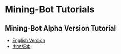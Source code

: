 # Mining-Bot Tutorials

## Mining-Bot Alpha Version Tutorial

- [English Version](Mining-Bot-Alpha-Version/README.md)
- [中文版本](Mining-Bot-Alpha-Version/README-CN.md)

